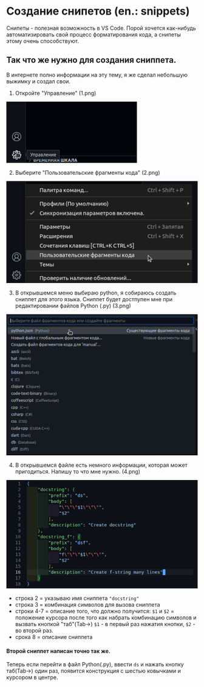 # Создание снипетов (en.: snippets)
Снипеты - полезная возможность в VS Code.
Порой хочется как-нибудь автоматизировать свой процесс форматирования кода,
а снипеты этому очень способствуют.

## Так что же нужно для создания сниппета.
В интернете полно информации на эту тему, я же сделал небольшую выжимку и создал свои.

1. Откройте "Управление" (1.png)

![](/01-man-snippets/1.png)

2. Выберите "Пользовательские фрагменты кода" (2.png)

![](/01-man-snippets/2.png)


3. В открывшемся меню выбираю python, я собираюсь создать сниппет для этого языка. Сниппет будет достпупен мне при редактировании файлов Python (.py) (3.png)

![](/01-man-snippets/3.png)

4. В открывшемся файле есть немного информации, которая может пригодиться. Напишу то что мне нужно. (4.png)

![](/01-man-snippets/4.png)

- строка 2 = указываю имя сниппета  `"docstring"`
- строка 3 = комбинация символов для вызова сниппета
- строки 4-7 = описание того, что должно получится:
 `$1` и `$2` = положение курсора после того как набрать комбинацию символов и вызвать кнопкой "таб"(Tab->) `$1` - в первый раз нажатия кнопки, `$2` - во второй раз.
- срока 8 = описание сниппета

#### Второй сниппет написан точно так же.

Теперь если перейти в файл Python(.py), ввести `ds` и нажать кнопку таб(Tab->) один раз, появится конструкция с шестью ковычками и курсором в центре.